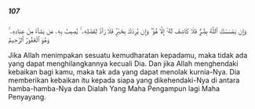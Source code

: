 ##### 107

<span class="ayah">وَإِن يَمْسَسْكَ ٱللَّهُ بِضُرٍّۢ فَلَا كَاشِفَ لَهُۥٓ إِلَّا هُوَ ۖ وَإِن يُرِدْكَ بِخَيْرٍۢ فَلَا رَآدَّ لِفَضْلِهِۦ ۚ يُصِيبُ بِهِۦ مَن يَشَآءُ مِنْ عِبَادِهِۦ ۚ وَهُوَ ٱلْغَفُورُ ٱلرَّحِيمُ</span>

<span class="ayah_translation">Jika Allah menimpakan sesuatu kemudharatan kepadamu, maka tidak ada yang dapat menghilangkannya kecuali Dia. Dan jika Allah menghendaki kebaikan bagi kamu, maka tak ada yang dapat menolak kurnia-Nya. Dia memberikan kebaikan itu kepada siapa yang dikehendaki-Nya di antara hamba-hamba-Nya dan Dialah Yang Maha Pengampun lagi Maha Penyayang.</span>
